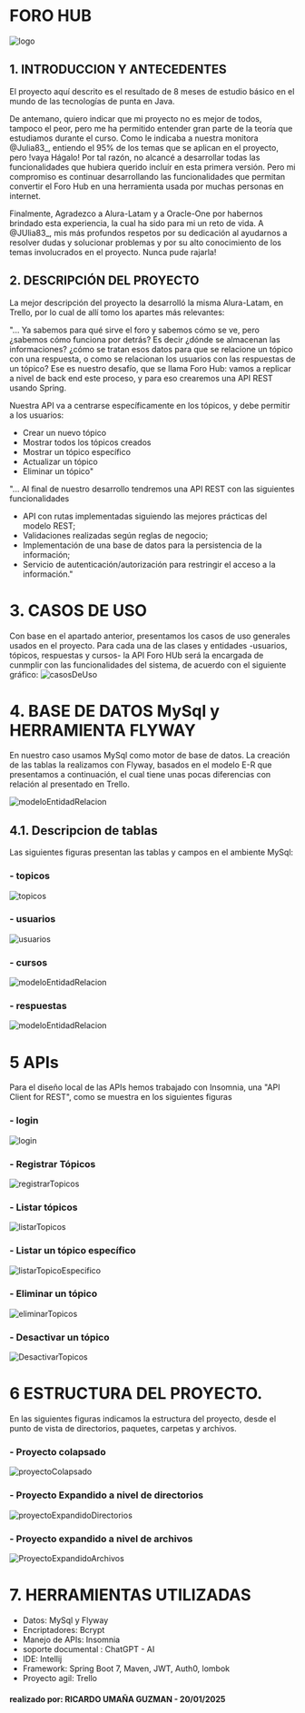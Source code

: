 # FORO HUB 
![logo](/tools/images/foro1.png)

## 1. INTRODUCCION Y ANTECEDENTES

El proyecto aquí descrito es el resultado de 8 meses de estudio básico en el 
mundo de las  tecnologías de punta en Java.

De antemano, quiero indicar que mi proyecto no es mejor de todos, tampoco el peor, pero me 
ha permitido entender gran parte de la teoría que estudiamos durante el curso. Como 
le indicaba a nuestra monitora @Julia83_, entiendo el 95% de los temas que se aplican en el proyecto,
pero !vaya Hágalo!
Por tal razón, no alcancé a desarrollar todas las funcionalidades que hubiera querido incluír
en esta primera versión. Pero mi compromiso es continuar desarrollando las funcionalidades que 
permitan convertir el Foro Hub en una herramienta usada por muchas personas en internet.

Finalmente, Agradezco a Alura-Latam y a Oracle-One por habernos brindado esta experiencia,
la cual ha sido para mi un reto de vida. A @JUlia83_, mis más profundos respetos por su 
dedicación al ayudarnos a resolver dudas y solucionar problemas y por su alto conocimiento de los temas
involucrados en el proyecto. Nunca pude rajarla!


## 2. DESCRIPCIÓN DEL PROYECTO

La mejor descripción del proyecto la desarrolló la misma Alura-Latam, en Trello, por lo cual 
de allí tomo los apartes más relevantes:

"... Ya sabemos para qué sirve el foro y sabemos cómo se ve, pero ¿sabemos cómo funciona por detrás? 
Es decir ¿dónde se almacenan las informaciones? ¿cómo se tratan esos datos para que se relacione un tópico con una respuesta, 
o como se relacionan los usuarios con las respuestas de un tópico?
Ese es nuestro desafío, que se llama Foro Hub: vamos a replicar a nivel de back end este proceso, y para eso crearemos una 
API REST usando Spring.

Nuestra API va a centrarse específicamente en los tópicos, y debe permitir a los usuarios:
- Crear un nuevo tópico
- Mostrar todos los tópicos creados
- Mostrar un tópico específico
- Actualizar un tópico
- Eliminar un tópico"

"... Al final de nuestro desarrollo tendremos una API REST con las siguientes funcionalidades
- API con rutas implementadas siguiendo las mejores prácticas del modelo REST;
- Validaciones realizadas según reglas de negocio;
- Implementación de una base de datos para la persistencia de la información;
- Servicio de autenticación/autorización para restringir el acceso a la información."

# 3. CASOS DE USO

Con base en el apartado anterior, presentamos los casos de uso generales usados en el proyecto.
Para cada una de las clases y entidades -usuarios, tópicos, respuestas y cursos- la 
API Foro HUb será la encargada de cunmplir con las funcionalidades del sistema, de acuerdo con
el siguiente gráfico:
![casosDeUso](/tools/images/DiagramaCasosUsoGeneral.png)

# 4. BASE DE DATOS MySql y  HERRAMIENTA FLYWAY

En nuestro caso usamos MySql como motor de base de datos. La creación de las tablas la realizamos
con  Flyway, basados en el modelo E-R que presentamos a continuación, el cual tiene unas pocas
diferencias con relación al presentado en Trello.

![modeloEntidadRelacion](/tools/images/DiagramaEntidadRelacionV6.png)

## 4.1. Descripcion de tablas

Las siguientes figuras presentan las tablas y campos en el ambiente MySql:

### - **topicos**

![topicos](/tools/images/DescripcionTablaTopicos.png)

### - **usuarios**

![usuarios](/tools/images/DescripcionTablaUsuarios.png)

### - **cursos**

![modeloEntidadRelacion](/tools/images/DescripcionTablaCursos.png)

### - **respuestas**

![modeloEntidadRelacion](/tools/images/DescripcionTablaRespuestas.png)

# 5 APIs

Para el diseño local de las APIs hemos trabajado con Insomnia, una 
"API Client for REST", como se muestra en los siguientes figuras


### - **login**

![login](/tools/images/InsomniaLogin.png)

### - **Registrar Tópicos**

![registrarTopicos](/tools/images/InsomniaPostRegistrarTopicos1.png)

### - **Listar tópicos**

![listarTopicos](/tools/images/insomniaGetListadoTopicos.png)

### - **Listar un tópico específico**

![listarTopicoEspecifico](/tools/images/insomniaGetListarUnTopicoEspecífico.png)

### - **Eliminar un tópico**

![eliminarTopicos](/tools/images/InsomniaEliminarTopicos.png)

### - **Desactivar  un tópico**

![DesactivarTopicos](/tools/images/InsomniaDesactivarTopicos.png)

# 6 ESTRUCTURA DEL PROYECTO.

En las siguientes figuras indicamos la estructura del proyecto, desde
el punto de vista de directorios, paquetes, carpetas y archivos.

### - **Proyecto colapsado**

![proyectoColapsado](/tools/images/ProyectoColapsado.png)


### - **Proyecto Expandido a nivel de directorios**

![proyectoExpandidoDirectorios](/tools/images/ProyectoExpandido1.png)


### - **Proyecto expandido a nivel de archivos**

![ProyectoExpandidoArchivos](/tools/images/ProyectoExpandido2.png)

# 7. HERRAMIENTAS UTILIZADAS

 - Datos: MySql y Flyway
 - Encriptadores: Bcrypt
 - Manejo de APIs: Insomnia
 - soporte documental : ChatGPT - AI
 - IDE: Intellij
 - Framework: Spring Boot 7, Maven, JWT, Auth0, lombok
 - Proyecto agil: Trello


#### realizado por: RICARDO UMAÑA GUZMAN - 20/01/2025
